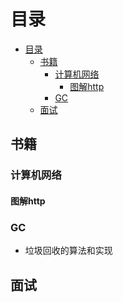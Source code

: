# 目录

<!-- TOC -->

- [目录](#%E7%9B%AE%E5%BD%95)
    - [书籍](#%E4%B9%A6%E7%B1%8D)
        - [计算机网络](#%E8%AE%A1%E7%AE%97%E6%9C%BA%E7%BD%91%E7%BB%9C)
            - [图解http](#%E5%9B%BE%E8%A7%A3http)
        - [GC](#gc)
    - [面试](#%E9%9D%A2%E8%AF%95)

<!-- /TOC -->



## 书籍

### 计算机网络

#### 图解http

### GC
- 垃圾回收的算法和实现

## 面试
